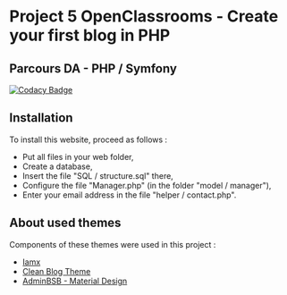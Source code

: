 # Project 5 OpenClassrooms - Create your first blog in PHP
## Parcours DA - PHP / Symfony

[![Codacy Badge](https://api.codacy.com/project/badge/Grade/bd7c3bcfb7bd4087bb84e8ff05ba0681)](https://www.codacy.com/app/FloStn/P5?utm_source=github.com&amp;utm_medium=referral&amp;utm_content=FloStn/P5&amp;utm_campaign=Badge_Grade)

## Installation

To install this website, proceed as follows :
* Put all files in your web folder,
* Create a database,
* Insert the file "SQL / structure.sql" there,
* Configure the file "Manager.php" (in the folder "model / manager"),
* Enter your email address in the file "helper / contact.php".

## About used themes

Components of these themes were used in this project :
* [Iamx](https://trendytheme.net/items/i-am-x-html-resume-template/)
* [Clean Blog Theme](https://startbootstrap.com/template-overviews/clean-blog/)
* [AdminBSB - Material Design](https://github.com/gurayyarar/AdminBSBMaterialDesign)
